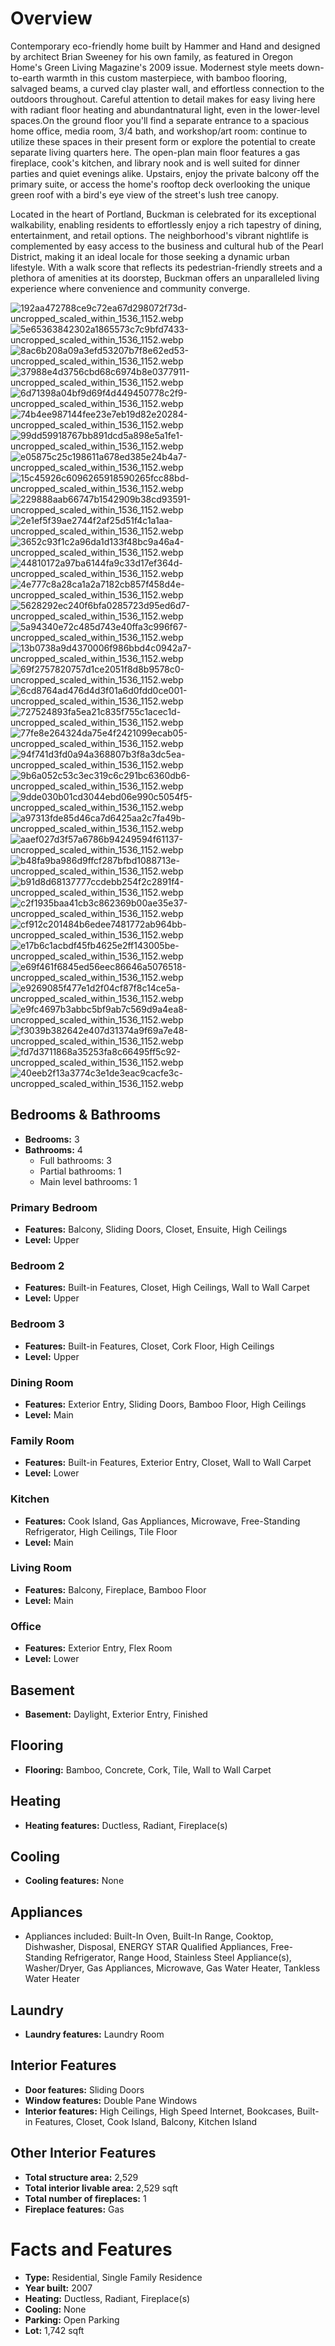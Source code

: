 # Overview

Contemporary eco-friendly home built by Hammer and Hand and designed by architect Brian Sweeney for his own family, as featured in Oregon Home's Green Living Magazine's 2009 issue. Modernest style meets down-to-earth warmth in this custom masterpiece, with bamboo flooring, salvaged beams, a curved clay plaster wall, and effortless connection to the outdoors throughout. Careful attention to detail makes for easy living here with radiant floor heating and abundantnatural light, even in the lower-level spaces.On the ground floor you'll find a separate entrance to a spacious home office, media room, 3/4 bath, and workshop/art room: continue to utilize these spaces in their present form or explore the potential to create separate living quarters here. The open-plan main floor features a gas fireplace, cook's kitchen, and library nook and is well suited for dinner parties and quiet evenings alike. Upstairs, enjoy the private balcony off the primary suite, or access the home's rooftop deck overlooking the unique green roof with a bird's eye view of the street's lush tree canopy.

Located in the heart of Portland, Buckman is celebrated for its exceptional walkability, enabling residents to effortlessly enjoy a rich tapestry of dining, entertainment, and retail options. The neighborhood's vibrant nightlife is complemented by easy access to the business and cultural hub of the Pearl District, making it an ideal locale for those seeking a dynamic urban lifestyle. With a walk score that reflects its pedestrian-friendly streets and a plethora of amenities at its doorstep, Buckman offers an unparalleled living experience where convenience and community converge.

![192aa472788ce9c72ea67d298072f73d-uncropped_scaled_within_1536_1152.webp](https://raw.githubusercontent.com/rightisleft/310/main/192aa472788ce9c72ea67d298072f73d-uncropped_scaled_within_1536_1152.webp)
![5e65363842302a1865573c7c9bfd7433-uncropped_scaled_within_1536_1152.webp](https://raw.githubusercontent.com/rightisleft/310/main/5e65363842302a1865573c7c9bfd7433-uncropped_scaled_within_1536_1152.webp)
![8ac6b208a09a3efd53207b7f8e62ed53-uncropped_scaled_within_1536_1152.webp](https://raw.githubusercontent.com/rightisleft/310/main/8ac6b208a09a3efd53207b7f8e62ed53-uncropped_scaled_within_1536_1152.webp)
![37988e4d3756cbd68c6974b8e0377911-uncropped_scaled_within_1536_1152.webp](https://raw.githubusercontent.com/rightisleft/310/main/37988e4d3756cbd68c6974b8e0377911-uncropped_scaled_within_1536_1152.webp)
![6d71398a04bf9d69f4d449450778c2f9-uncropped_scaled_within_1536_1152.webp](https://raw.githubusercontent.com/rightisleft/310/main/6d71398a04bf9d69f4d449450778c2f9-uncropped_scaled_within_1536_1152.webp)
![74b4ee987144fee23e7eb19d82e20284-uncropped_scaled_within_1536_1152.webp](https://raw.githubusercontent.com/rightisleft/310/main/74b4ee987144fee23e7eb19d82e20284-uncropped_scaled_within_1536_1152.webp)
![99dd59918767bb891dcd5a898e5a1fe1-uncropped_scaled_within_1536_1152.webp](https://raw.githubusercontent.com/rightisleft/310/main/99dd59918767bb891dcd5a898e5a1fe1-uncropped_scaled_within_1536_1152.webp)
![e05875c25c198611a678ed385e24b4a7-uncropped_scaled_within_1536_1152.webp](https://raw.githubusercontent.com/rightisleft/310/main/e05875c25c198611a678ed385e24b4a7-uncropped_scaled_within_1536_1152.webp)
![15c45926c6096265918590265fcc88bd-uncropped_scaled_within_1536_1152.webp](https://raw.githubusercontent.com/rightisleft/310/main/15c45926c6096265918590265fcc88bd-uncropped_scaled_within_1536_1152.webp)
![229888aab66747b1542909b38cd93591-uncropped_scaled_within_1536_1152.webp](https://raw.githubusercontent.com/rightisleft/310/main/229888aab66747b1542909b38cd93591-uncropped_scaled_within_1536_1152.webp)
![2e1ef5f39ae2744f2af25d51f4c1a1aa-uncropped_scaled_within_1536_1152.webp](https://raw.githubusercontent.com/rightisleft/310/main/2e1ef5f39ae2744f2af25d51f4c1a1aa-uncropped_scaled_within_1536_1152.webp)
![3652c93f1c2a96da1d133f48bc9a46a4-uncropped_scaled_within_1536_1152.webp](https://raw.githubusercontent.com/rightisleft/310/main/3652c93f1c2a96da1d133f48bc9a46a4-uncropped_scaled_within_1536_1152.webp)
![44810172a97ba6144fa9c33d17ef364d-uncropped_scaled_within_1536_1152.webp](https://raw.githubusercontent.com/rightisleft/310/main/44810172a97ba6144fa9c33d17ef364d-uncropped_scaled_within_1536_1152.webp)
![4e777c8a28ca1a2a7182cb857f458d4e-uncropped_scaled_within_1536_1152.webp](https://raw.githubusercontent.com/rightisleft/310/main/4e777c8a28ca1a2a7182cb857f458d4e-uncropped_scaled_within_1536_1152.webp)
![5628292ec240f6bfa0285723d95ed6d7-uncropped_scaled_within_1536_1152.webp](https://raw.githubusercontent.com/rightisleft/310/main/5628292ec240f6bfa0285723d95ed6d7-uncropped_scaled_within_1536_1152.webp)
![5a94340e72c485d743e40ffa3c996f67-uncropped_scaled_within_1536_1152.webp](https://raw.githubusercontent.com/rightisleft/310/main/5a94340e72c485d743e40ffa3c996f67-uncropped_scaled_within_1536_1152.webp)
![13b0738a9d4370006f986bbd4c0942a7-uncropped_scaled_within_1536_1152.webp](https://raw.githubusercontent.com/rightisleft/310/main/13b0738a9d4370006f986bbd4c0942a7-uncropped_scaled_within_1536_1152.webp)
![69f2757820757d1ce2051f8d8b9578c0-uncropped_scaled_within_1536_1152.webp](https://raw.githubusercontent.com/rightisleft/310/main/69f2757820757d1ce2051f8d8b9578c0-uncropped_scaled_within_1536_1152.webp)
![6cd8764ad476d4d3f01a6d0fdd0ce001-uncropped_scaled_within_1536_1152.webp](https://raw.githubusercontent.com/rightisleft/310/main/6cd8764ad476d4d3f01a6d0fdd0ce001-uncropped_scaled_within_1536_1152.webp)
![727524893fa5ea21c835f755c1acec1d-uncropped_scaled_within_1536_1152.webp](https://raw.githubusercontent.com/rightisleft/310/main/727524893fa5ea21c835f755c1acec1d-uncropped_scaled_within_1536_1152.webp)
![77fe8e264324da75e4f2421099ecab05-uncropped_scaled_within_1536_1152.webp](https://raw.githubusercontent.com/rightisleft/310/main/77fe8e264324da75e4f2421099ecab05-uncropped_scaled_within_1536_1152.webp)
![94f741d3fd0a94a368807b3f8a3dc5ea-uncropped_scaled_within_1536_1152.webp](https://raw.githubusercontent.com/rightisleft/310/main/94f741d3fd0a94a368807b3f8a3dc5ea-uncropped_scaled_within_1536_1152.webp)
![9b6a052c53c3ec319c6c291bc6360db6-uncropped_scaled_within_1536_1152.webp](https://raw.githubusercontent.com/rightisleft/310/main/9b6a052c53c3ec319c6c291bc6360db6-uncropped_scaled_within_1536_1152.webp)
![9dde030b01cd3044ebd06e990c5054f5-uncropped_scaled_within_1536_1152.webp](https://raw.githubusercontent.com/rightisleft/310/main/9dde030b01cd3044ebd06e990c5054f5-uncropped_scaled_within_1536_1152.webp)
![a97313fde85d46ca7d6425aa2c7fa49b-uncropped_scaled_within_1536_1152.webp](https://raw.githubusercontent.com/rightisleft/310/main/a97313fde85d46ca7d6425aa2c7fa49b-uncropped_scaled_within_1536_1152.webp)
![aaef027d3f57a6786b94249594f61137-uncropped_scaled_within_1536_1152.webp](https://raw.githubusercontent.com/rightisleft/310/main/aaef027d3f57a6786b94249594f61137-uncropped_scaled_within_1536_1152.webp)
![b48fa9ba986d9ffcf287bfbd1088713e-uncropped_scaled_within_1536_1152.webp](https://raw.githubusercontent.com/rightisleft/310/main/b48fa9ba986d9ffcf287bfbd1088713e-uncropped_scaled_within_1536_1152.webp)
![b91d8d68137777ccdebb254f2c2891f4-uncropped_scaled_within_1536_1152.webp](https://raw.githubusercontent.com/rightisleft/310/main/b91d8d68137777ccdebb254f2c2891f4-uncropped_scaled_within_1536_1152.webp)
![c2f1935baa41cb3c862369b00ae35e37-uncropped_scaled_within_1536_1152.webp](https://raw.githubusercontent.com/rightisleft/310/main/c2f1935baa41cb3c862369b00ae35e37-uncropped_scaled_within_1536_1152.webp)
![cf912c201484b6edee7481772ab964bb-uncropped_scaled_within_1536_1152.webp](https://raw.githubusercontent.com/rightisleft/310/main/cf912c201484b6edee7481772ab964bb-uncropped_scaled_within_1536_1152.webp)
![e17b6c1acbdf45fb4625e2ff143005be-uncropped_scaled_within_1536_1152.webp](https://raw.githubusercontent.com/rightisleft/310/main/e17b6c1acbdf45fb4625e2ff143005be-uncropped_scaled_within_1536_1152.webp)
![e69f461f6845ed56eec86646a5076518-uncropped_scaled_within_1536_1152.webp](https://raw.githubusercontent.com/rightisleft/310/main/e69f461f6845ed56eec86646a5076518-uncropped_scaled_within_1536_1152.webp)
![e9269085f477e1d2f04cf87f8c14ce5a-uncropped_scaled_within_1536_1152.webp](https://raw.githubusercontent.com/rightisleft/310/main/e9269085f477e1d2f04cf87f8c14ce5a-uncropped_scaled_within_1536_1152.webp)
![e9fc4697b3abbc5bf9ab7c569d9a4ea8-uncropped_scaled_within_1536_1152.webp](https://raw.githubusercontent.com/rightisleft/310/main/e9fc4697b3abbc5bf9ab7c569d9a4ea8-uncropped_scaled_within_1536_1152.webp)
![f3039b382642e407d31374a9f69a7e48-uncropped_scaled_within_1536_1152.webp](https://raw.githubusercontent.com/rightisleft/310/main/f3039b382642e407d31374a9f69a7e48-uncropped_scaled_within_1536_1152.webp)
![fd7d3711868a35253fa8c66495ff5c92-uncropped_scaled_within_1536_1152.webp](https://raw.githubusercontent.com/rightisleft/310/main/fd7d3711868a35253fa8c66495ff5c92-uncropped_scaled_within_1536_1152.webp)
![40eeb2f13a3774c3e1de3eac9cacfe3c-uncropped_scaled_within_1536_1152.webp](https://raw.githubusercontent.com/rightisleft/310/main/40eeb2f13a3774c3e1de3eac9cacfe3c-uncropped_scaled_within_1536_1152.webp)


## Bedrooms & Bathrooms

- **Bedrooms:** 3
- **Bathrooms:** 4
  - Full bathrooms: 3
  - Partial bathrooms: 1
  - Main level bathrooms: 1

### Primary Bedroom

- **Features:** Balcony, Sliding Doors, Closet, Ensuite, High Ceilings
- **Level:** Upper

### Bedroom 2

- **Features:** Built-in Features, Closet, High Ceilings, Wall to Wall Carpet
- **Level:** Upper

### Bedroom 3

- **Features:** Built-in Features, Closet, Cork Floor, High Ceilings
- **Level:** Upper

### Dining Room

- **Features:** Exterior Entry, Sliding Doors, Bamboo Floor, High Ceilings
- **Level:** Main

### Family Room

- **Features:** Built-in Features, Exterior Entry, Closet, Wall to Wall Carpet
- **Level:** Lower

### Kitchen

- **Features:** Cook Island, Gas Appliances, Microwave, Free-Standing Refrigerator, High Ceilings, Tile Floor
- **Level:** Main

### Living Room

- **Features:** Balcony, Fireplace, Bamboo Floor
- **Level:** Main

### Office

- **Features:** Exterior Entry, Flex Room
- **Level:** Lower

## Basement

- **Basement:** Daylight, Exterior Entry, Finished

## Flooring

- **Flooring:** Bamboo, Concrete, Cork, Tile, Wall to Wall Carpet

## Heating

- **Heating features:** Ductless, Radiant, Fireplace(s)

## Cooling

- **Cooling features:** None

## Appliances

- Appliances included: Built-In Oven, Built-In Range, Cooktop, Dishwasher, Disposal, ENERGY STAR Qualified Appliances, Free-Standing Refrigerator, Range Hood, Stainless Steel Appliance(s), Washer/Dryer, Gas Appliances, Microwave, Gas Water Heater, Tankless Water Heater

## Laundry

- **Laundry features:** Laundry Room

## Interior Features

- **Door features:** Sliding Doors
- **Window features:** Double Pane Windows
- **Interior features:** High Ceilings, High Speed Internet, Bookcases, Built-in Features, Closet, Cook Island, Balcony, Kitchen Island

## Other Interior Features

- **Total structure area:** 2,529
- **Total interior livable area:** 2,529 sqft
- **Total number of fireplaces:** 1
- **Fireplace features:** Gas

# Facts and Features

- **Type:** Residential, Single Family Residence
- **Year built:** 2007
- **Heating:** Ductless, Radiant, Fireplace(s)
- **Cooling:** None
- **Parking:** Open Parking
- **Lot:** 1,742 sqft





